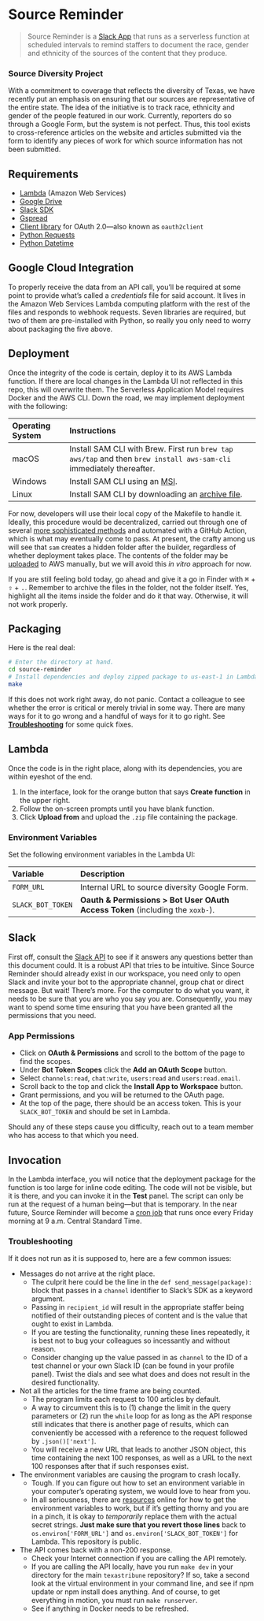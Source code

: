# Source Reminder

> Source Reminder is a [Slack App](https://medium.com/glasswall-engineering/how-to-create-a-slack-bot-using-aws-lambda-in-1-hour-1dbc1b6f021c) that runs as a serverless function at scheduled intervals to remind staffers to document the race, gender and ethnicity of the sources of the content that they produce.
### Source Diversity Project
With a commitment to coverage that reflects the diversity of Texas, we have recently put an emphasis on ensuring
that our sources are representative of the entire state. The idea of the initiative is to track race, ethnicity and gender of the people featured in our work.
Currently, reporters do so through a Google Form, but the system is not perfect.
Thus, this tool exists to cross-reference articles on the website and articles submitted via the form to
identify any pieces of work for which source information has not been submitted.

## Requirements
* [Lambda](https://aws.amazon.com/free/?all-free-tier.sort-by=item.additionalFields.SortRank&all-free-tier.sort-order=asc&awsf.Free%20Tier%20Types=tier%23always-free) (Amazon Web Services)
* [Google Drive](https://www.google.com/drive/)
* [Slack SDK](https://slack.dev/node-slack-sdk/)
* [Gspread](https://github.com/burnash/gspread) 
* [Client library](https://github.com/googleapis/oauth2client) for OAuth 2.0&mdash;also known as `oauth2client`
* [Python Requests](https://docs.python-requests.org/)
* [Python Datetime](https://docs.python.org/3/library/datetime.html)

## Google Cloud Integration
To properly receive the data from an API call, you&rsquo;ll be required at some point to provide what&rsquo;s called a *credentials* file for said account.
It lives in the Amazon Web Services Lambda computing platform with the rest of the files and responds to webhook requests. Seven libraries are required, but two of them are pre-installed with Python, so really you only need to worry about packaging the five above.

## Deployment

Once the integrity of the code is certain, deploy it to its AWS Lambda function. If there are local changes in the Lambda UI not reflected in this repo, this will overwrite them. The Serverless Application Model
requires Docker and the AWS CLI. Down the road, we may implement deployment with the following:

| Operating System            | Instructions                                           |
| :------------------ | :---------------------------------------------------- |
| macOS          | Install SAM CLI with Brew. First run `brew tap aws/tap` and then `brew install aws-sam-cli` immediately thereafter.                   |
| Windows   | Install SAM CLI using an [MSI](https://github.com/awslabs/aws-sam-cli/releases/latest/download/AWS_SAM_CLI_64_PY3.msi). |
| Linux   | Install SAM CLI by downloading an [archive file](https://github.com/aws/aws-sam-cli/releases/latest/download/aws-sam-cli-linux-x86_64.zip). |
For now, developers will use their local copy of the Makefile to handle it.
Ideally, this procedure would be decentralized, carried out through one of several [more sophisticated methods](https://docs.aws.amazon.com/serverless-application-model/latest/developerguide/serverless-getting-started-hello-world.html) and automated with a GitHub Action, which is what may eventually come to pass.
At present, the crafty among us will see that `sam` creates a hidden folder after the builder, regardless of whether deployment takes place. The contents of the folder may be [uploaded](https://docs.aws.amazon.com/lambda/latest/dg/python-package.html) to AWS manually, but we will avoid this _in vitro_ approach for now.

If you are still feeling bold today, go ahead and give it a go in Finder with <kbd>⌘</kbd> + <kbd>⇧</kbd> + <kbd>.</kbd>. Remember to archive the files in the folder, not the folder itself. Yes, highlight all the items inside the folder and do it that way.
Otherwise, it will not work properly.

## Packaging

Here is the real deal:
```sh
# Enter the directory at hand.
cd source-reminder
# Install dependencies and deploy zipped package to us-east-1 in Lambda via Makefile.
make
```
If this does not work right away, do not panic. Contact a colleague to see whether the error is critical or merely trivial in some way.
There are many ways for it to go wrong and a handful of ways for it to go right. See [**Troubleshooting**](#troubleshooting) for some quick fixes.
## Lambda
Once the code is in the right place, along with its dependencies, you are within eyeshot of the end.
1. In the interface, look for the orange button that says **Create function** in the upper right.
2. Follow the on-screen prompts until you have blank function.
3. Click **Upload from** and upload the `.zip` file containing the package.
### Environment Variables
Set the following environment variables in the Lambda UI:

| Variable            | Description                                           |
| :------------------ | :---------------------------------------------------- |
| `FORM_URL`          | Internal URL to source diversity Google Form.                   |
| `SLACK_BOT_TOKEN`   | **Oauth & Permissions > Bot User OAuth Access Token** (including the `xoxb-`). |
## Slack
First off, consult the [Slack API](https://api.slack.com/) to see if it answers any questions better than this document could.
It is a robust API that tries to be intuitive. Since Source Reminder should already exist in our workspace, you need only to open Slack and invite your bot to the appropriate channel, group chat or direct message.
But wait! There&rsquo;s more. For the computer to do what you want, it needs to be sure that you are who you say you are. Consequently, you may want to spend some time ensuring that you have been granted all the permissions that you need.

### App Permissions
- Click on **OAuth & Permissions** and scroll to the bottom of the page to find the scopes. 
- Under **Bot Token Scopes** click the **Add an  OAuth Scope** button. 
- Select `channels:read`, `chat:write`, `users:read` and `users:read.email`.
- Scroll back to the top and click the **Install App to Workspace** button. 
- Grant permissions, and you will be returned to the OAuth page. 
- At the top of the page, there should be an access token. This is your `SLACK_BOT_TOKEN` and should be set in Lambda. 

Should any of these steps cause you difficulty, reach out to a team member who has access to that which you need.
## Invocation

In the Lambda interface, you will notice that the deployment package for the function is too large for inline code editing.
The code will not be visible, but it is there, and you can invoke it in the **Test** panel.
The script can only be run at the request of a human being&mdash;but that is temporary.
In the near future, Source Reminder will become a [cron job](https://www.freecodecamp.org/news/using-lambda-functions-as-cronjobs/) that runs once every Friday morning at 9 a.m. Central Standard Time.

### Troubleshooting

If it does not run as it is supposed to, here are a few common issues:
- Messages do not arrive at the right place.
    - The culprit here could be the line in the `def send_message(package):` block that passes in a `channel` identifier to Slack&rsquo;s SDK as a keyword argument.
    -  Passing in `recipient_id` will result in the appropriate staffer being notified of their outstanding pieces of content and is the value that ought to exist in Lambda.
    -  If you are testing the functionality, running these lines repeatedly, it is best not to bug your colleagues so incessantly and without reason.
    -   Consider changing up the value passed in as `channel` to the ID of a test channel or your own Slack ID (can be found in your profile panel). Twist the dials and see what does and does not result in the desired functionality.
- Not all the articles for the time frame are being counted.
    - The program limits each request to 100 articles by default.
    - A way to circumvent this is to (1) change the limit in the query parameters or (2) run the `while` loop for as long as the API response still indicates that there is another page of results, which can conveniently be accessed with a reference to the request followed by `.json()['next']`.
    - You will receive a new URL that leads to another JSON object, this time containing the next 100 responses, as well as a URL to the next 100 responses after that if such responses exist.
- The environment variables are causing the program to crash locally.
    - Tough. If you can figure out how to set an environment variable in your computer&rsquo;s operating system, we would love to hear from you.
    - In all seriousness, there are [resources](https://www.twilio.com/blog/environment-variables-python) online for how to get the environment variables to work, but if it&rsquo;s getting thorny and you are in a pinch, it is okay to _temporarily_ replace them with the actual secret strings. **Just make sure that you revert those lines** back to `os.environ['FORM_URL']` and `os.environ['SLACK_BOT_TOKEN']` for Lambda. This repository is public.
- The API comes back with a non-200 response.
    - Check your Internet connection if you are calling the API remotely.
    - If you are calling the API locally, have you run `make dev` in your directory for the main `texastribune` repository? If so, take a second look at the virtual environment in your command line, and see if npm update or npm install does anything. And of course, to get everything in motion, you must run `make runserver`.
    - See if anything in Docker needs to be refreshed.
